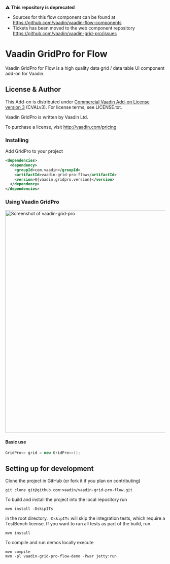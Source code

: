  ⚠️ **This repository is deprecated**
- Sources for this flow component can be found at https://github.com/vaadin/vaadin-flow-components
- Tickets has been moved to the web component repository https://github.com/vaadin/vaadin-grid-pro/issues
  
# Vaadin GridPro for Flow

Vaadin GridPro for Flow is a high quality data grid / data table UI component add-on for Vaadin.

## License & Author

This Add-on is distributed under [Commercial Vaadin Add-on License version 3](http://vaadin.com/license/cval-3) (CVALv3). For license terms, see LICENSE.txt.

Vaadin GridPro is written by Vaadin Ltd.

To purchase a license, visit http://vaadin.com/pricing

### Installing
Add GridPro to your project
```xml
<dependencies>
  <dependency>
    <groupId>com.vaadin</groupId>
    <artifactId>vaadin-grid-pro-flow</artifactId>
    <version>${vaadin.gridpro.version}</version>
  </dependency>
</dependencies>
```

### Using Vaadin GridPro

[<img src="https://raw.githubusercontent.com/vaadin/vaadin-grid-pro/master/screenshot.png" width="700" alt="Screenshot of vaadin-grid-pro">](https://vaadin.com/components/vaadin-grid-pro)

#### Basic use
```java
GridPro<> grid = new GridPro<>();
```

## Setting up for development

Clone the project in GitHub (or fork it if you plan on contributing)

```
git clone git@github.com:vaadin/vaadin-grid-pro-flow.git
```

To build and install the project into the local repository run

```mvn install -DskipITs```

in the root directory. `-DskipITs` will skip the integration tests, which require a TestBench license. If you want to run all tests as part of the build, run

```mvn install```

To compile and run demos locally execute

```
mvn compile
mvn -pl vaadin-grid-pro-flow-demo -Pwar jetty:run
```
